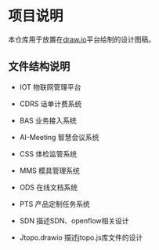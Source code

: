 # 项目说明
本仓库用于放置在[draw.io](https://www.draw.io/)平台绘制的设计图稿。

## 文件结构说明
- IOT         物联网管理平台
- CDRS        话单计费系统
- BAS         业务接入系统
- AI-Meeting  智慧会议系统
- CSS         体检监管系统
- MMS         模具管理系统
- ODS         在线文档系统
- PTS         产品定制任务系统

- SDN         描述SDN、openflow相关设计
- Jtopo.drawio 描述jtopo.js库文件的设计
